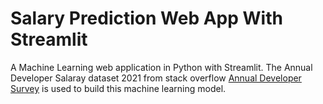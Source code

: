 
# Salary Prediction Web App With Streamlit

A Machine Learning web application in Python with Streamlit. The Annual Developer Salaray dataset 2021 from stack overflow [Annual Developer Survey](https://insights.stackoverflow.com/survey) is used to build this machine learning model. 
